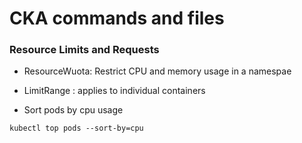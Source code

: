 # CKA commands and files



### Resource Limits and Requests

- ResourceWuota: Restrict CPU and memory usage in a namespae

- LimitRange : applies to individual containers

- Sort pods by cpu usage
```
kubectl top pods --sort-by=cpu
```